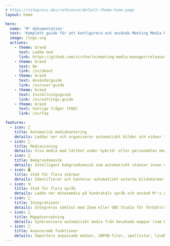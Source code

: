 ```yaml
---
# https://vitepress.dev/reference/default-theme-home-page
layout: home

hero:
  name: 'M³ dokumentation'
  text: 'Komplett guide för att konfigurera och använda Meeting Media Manager'
  image: /logo.svg
  actions:
    - theme: brand
      text: Ladda ned
      link: https://github.com/sircharlo/meeting-media-manager/releases/latest
    - theme: brand
      text: Om
      link: /sv/about
    - theme: brand
      text: Användarguide
      link: /sv/user-guide
    - theme: brand
      text: Inställningsguide
      link: /sv/settings-guide
    - theme: brand
      text: Vanliga frågor (FAQ)
      link: /sv/faq

features:
  - icon: 🚀
    title: Automatisk mediahantering
    details: Laddar ner och organiserar automatiskt bilder och videor för församlingsmöten på vilket språk som helst som finns på Jehovas vittnens officiella websida.
  - icon: 🎦
    title: Mediavisning
    details: Visa media med lätthet under hybrid- eller personmöten med avancerade kontroller, zoom/panoreringsmöjligheter och anpassade tidsmöjligheter.
  - icon: 🎵
    title: Bakgrundsmusik
    details: Intelligent bakgrundsmusik som automatiskt stannar innan mötet börjar och kan startas igen med ett klick efter mötet.
  - icon: 🖥️
    title: Stöd för flera skärmar
    details: Identifierar och hanterar automatiskt externa bildskärmar för smidig mediavisning och delning av websidor.
  - icon: 🌐
    title: Stöd för flera språk
    details: Ladda ner mötesmedia på hundratals språk och använd M³:s gränssnitt i något av de många tillgängliga språken.
  - icon: 🧩
    title: Integrationer
    details: Integreras sömlöst med Zoom eller OBS Studio för förbättrad mediehantering och uppspelning under möten.
  - icon: 📁
    title: Mappövervakning
    details: Synkronisera automatiskt media från bevakade mappar (som Dropbox eller OneDrive) och exportera media till mappar.
  - icon: 🎯
    title: Avancerade funktioner
    details: Importera anpassade medier, JWPUB-filer, spellistor, ljudbibelinspelningar och hantera flera församlingar.
---
```

